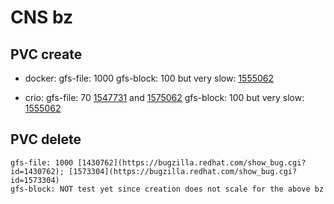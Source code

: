 # CNS bz

## PVC create

* docker:
    gfs-file: 1000
    gfs-block: 100 but very slow: [1555062](https://bugzilla.redhat.com/show_bug.cgi?id=1555062)

* crio:
    gfs-file: 70 [1547731](https://bugzilla.redhat.com/show_bug.cgi?id=1547731) and [1575062](https://bugzilla.redhat.com/show_bug.cgi?id=1575062)
    gfs-block: 100 but very slow: [1555062](https://bugzilla.redhat.com/show_bug.cgi?id=1555062)

## PVC delete
    gfs-file: 1000 [1430762](https://bugzilla.redhat.com/show_bug.cgi?id=1430762); [1573304](https://bugzilla.redhat.com/show_bug.cgi?id=1573304)
    gfs-block: NOT test yet since creation does not scale for the above bz
